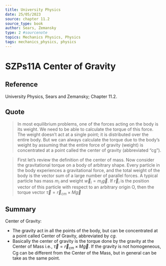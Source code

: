```yaml
---
title: University Physics
date: 25/05/2023
source: chapter 11.2
source_type: book 
author: Sears, Zemansky
type: 2 #sourcenote
topics: Mechanics Physics, Physics
tags: mechanics_physics, physics
---
```

# SZPs11A Center of Gravity

## **Reference**
University Physics, Sears and Zemansky; Chapter 11.2.

## **Quote**
> In most equilibrium problems, one of the forces acting on the body is its weight. We need to be able to calculate the torque of this force. The weight doesn’t act at a single point; it is distributed over the entire body. But we can always calculate the torque due to the body’s weight by assuming that the entire force of gravity (weight) is concentrated at a point called the center of gravity (abbreviated “cg”).

> First let’s review the definition of the center of mass.
Now consider the gravitational torque on a body of arbitrary shape.
Every particle in the body experiences a gravitational force, and the total weight of the body is the vector sum of a large number of parallel forces. A typical particle has mass $m_i$ and weight $\vec{w}_i = m_i\vec{g}$. If $\vec{r}_i$ is the position vector of this particle with respect to an arbitrary origin O, then the torque vector
$\vec{\tau} = \vec{r}_{cm}\times M\vec{g}$


## **Summary**
Center of Gravity:
- The gravity act in all the points of the body, but can be concentrated at a point called Center of Gravity, abbreviated by $cg$.
- Basically the center of gravity is the torque done by the gravity at the Center of Mass i.e., $\vec{\tau} = \vec{r}_{cm}\times M\vec{g}$. If the gravity is not homogeneous, Cg can be different from the Center of the Mass, but in general can be take as the same point.